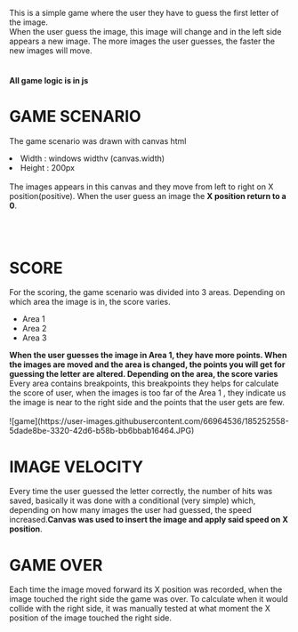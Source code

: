 
This is a simple game where the user they have to guess the first letter of the image. <br>
When the user guess the image, this image will change and in the left side appears a new image. The more images the user guesses, the faster the new images will move.<br><br>
<h4>All game logic is in js</h4>

<h1>GAME SCENARIO</h1>
<p>The game scenario was drawn with canvas html</p>
<li>Width : windows widthv (canvas.width)</li>
<li>Height : 200px</li>
<br>
The images appears in this canvas and they move from left to right on X position(positive). When the user guess an image the <strong>X position return to a 0</strong>.

<br><br>
<h1>SCORE</h1>
<p>For the scoring, the game scenario was divided into 3 areas. Depending on which area the image is in, the score varies.</p>
<ul>
    <li>Area 1</li>
    <li>Area 2</li>
    <li>Area 3</li>
</ul>
<strong>When the user guesses the image in Area 1, they have more points. When the images are moved and the area is changed, the points you will get for guessing the letter are altered. Depending on the area, the score varies</strong>
Every area contains breakpoints, this breakpoints they helps for calculate the score of user, when the images is too far of the Area 1 , they indicate us the image is near to the right side and the points that the user gets are few.<br>
<br>
![game](https://user-images.githubusercontent.com/66964536/185252558-5dade8be-3320-42d6-b58b-bb6bbab16464.JPG)
<br>

<h1>IMAGE VELOCITY</h1>
<p>Every time the user guessed the letter correctly, the number of hits was saved, basically it was done with a conditional (very simple) which, depending on how many images the user had guessed, the speed increased.<strong>Canvas was used to insert the image and apply said speed on X position</strong>.</p>

<h1>GAME OVER</h1>
<p>Each time the image moved forward its X position was recorded, when the image touched the right side the game was over. To calculate when it would collide with the right side, it was manually tested at what moment the X position of the image touched the right side.</p>
